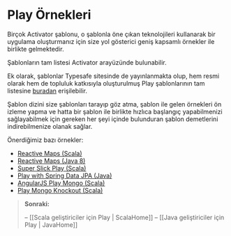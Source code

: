 <!--- Copyright (C) 2009-2013 Typesafe Inc. <http://www.typesafe.com> -->
# Play Örnekleri

Birçok Activator şablonu, o şablonla öne çıkan teknolojileri kullanarak bir uygulama oluşturmanız için size yol gösterici geniş kapsamlı örnekler ile birlikte gelmektedir.

Şablonların tam listesi Activator arayüzünde bulunabilir.

Ek olarak, şablonlar Typesafe sitesinde de yayınlanmakta olup, hem resmi olarak hem de topluluk katkısıyla oluşturulmuş Play şablonlarının tam listesine [buradan](https://typesafe.com/activator/templates#filter:play) erişilebilir.

Şablon dizini size şablonları tarayıp göz atma, şablon ile gelen örnekleri ön izleme yapma ve hatta bir şablon ile birlikte hızlıca başlangıç yapabilmenizi sağlayabilmek için gereken her şeyi içinde bulunduran şablon demetlerini indirebilmenize olanak sağlar.

Önerdiğimiz bazı örnekler:

* [Reactive Maps (Scala)](https://typesafe.com/activator/template/reactive-maps)
* [Reactive Maps (Java 8)](https://typesafe.com/activator/template/reactive-maps-java)
* [Super Slick Play (Scala)](https://typesafe.com/activator/template/play-slick)
* [Play with Spring Data JPA (Java)](https://typesafe.com/activator/template/play-spring-data-jpa)
* [AngularJS Play Mongo (Scala)](https://typesafe.com/activator/template/modern-web-template)
* [Play Mongo Knockout (Scala)](https://typesafe.com/activator/template/play-mongo-knockout)

> **Sonraki:** 
>
> – [[Scala geliştiriciler için Play | ScalaHome]]
> – [[Java geliştiriciler için Play | JavaHome]]
